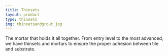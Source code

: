 ```yaml
---
title: Thinsets
layout: product
type: thinsets
img: thinsetsandgrout.jpg
---
```


The mortar that holds it all together.  From entry level to the most advanced, we have thinsets and mortars to ensure the proper adhesion between tile and substrate.
